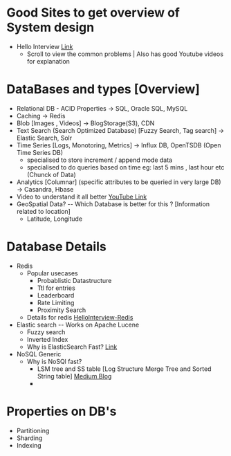 # Good Sites to get overview of System design
  - Hello Interview [Link](https://www.hellointerview.com/learn/system-design/in-a-hurry/introduction)
    - Scroll to view the common problems | Also has good Youtube videos for explanation


# DataBases and types [Overview]
  - Relational DB - ACID Properties -> SQL, Oracle SQL, MySQL
  - Caching -> Redis
  - Blob  [Images , Videos] -> BlogStorage(S3), CDN
  - Text Search (Search Optimized Database) [Fuzzy Search, Tag search] -> Elastic Search, Solr
  - Time Series [Logs, Monotoring, Metrics] -> Influx DB, OpenTSDB (Open Time Series DB)
      - specialised to store increment / append mode data
      - specialised to do queries based on time eg: last 5 mins , last hour etc (Chunck of Data)
  - Analytics [Columnar] (specific attributes to be queried in very large DB) -> Casandra, Hbase
  - Video to understand it all better [YouTube Link](https://www.youtube.com/watch?v=cODCpXtPHbQ)
  - GeoSpatial Data? -- Which Database is better for this ? [Information related to location]
    - Latitude, Longitude


# Database Details 
  - Redis
    - Popular usecases  
      - Probablistic Datastructure
      - Ttl for entries
      - Leaderboard
      - Rate Limiting
      - Proximity Search
    - Details for redis [HelloInterview-Redis](https://www.hellointerview.com/learn/system-design/deep-dives/redis)
  - Elastic search -- Works on Apache Lucene
    - Fuzzy search 
    - Inverted Index
    - Why is ElasticSearch Fast? [Link](https://www.encora.com/insights/elasticsearch-demystified-part-1)
  - NoSQL Generic 
    - Why is NoSQl fast?
      - LSM tree and SS table [Log Structure Merge Tree and Sorted String table] [Medium Blog](https://medium.com/@dwivedi.ankit21/lsm-trees-the-go-to-data-structure-for-databases-search-engines-and-more-c3a48fa469d2)
      - 

# Properties on DB's
  - Partitioning
  - Sharding
  - Indexing
